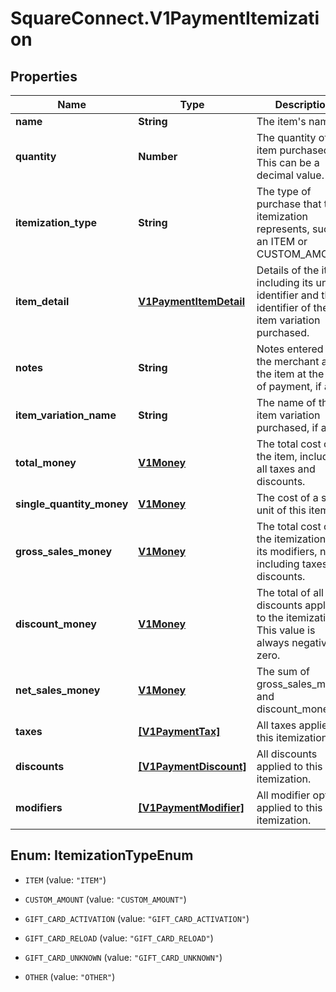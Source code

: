 # SquareConnect.V1PaymentItemization

## Properties
Name | Type | Description | Notes
------------ | ------------- | ------------- | -------------
**name** | **String** | The item&#39;s name. | [optional] 
**quantity** | **Number** | The quantity of the item purchased. This can be a decimal value. | [optional] 
**itemization_type** | **String** | The type of purchase that the itemization represents, such as an ITEM or CUSTOM_AMOUNT | [optional] 
**item_detail** | [**V1PaymentItemDetail**](V1PaymentItemDetail.md) | Details of the item, including its unique identifier and the identifier of the item variation purchased. | [optional] 
**notes** | **String** | Notes entered by the merchant about the item at the time of payment, if any. | [optional] 
**item_variation_name** | **String** | The name of the item variation purchased, if any. | [optional] 
**total_money** | [**V1Money**](V1Money.md) | The total cost of the item, including all taxes and discounts. | [optional] 
**single_quantity_money** | [**V1Money**](V1Money.md) | The cost of a single unit of this item. | [optional] 
**gross_sales_money** | [**V1Money**](V1Money.md) | The total cost of the itemization and its modifiers, not including taxes or discounts. | [optional] 
**discount_money** | [**V1Money**](V1Money.md) | The total of all discounts applied to the itemization. This value is always negative or zero. | [optional] 
**net_sales_money** | [**V1Money**](V1Money.md) | The sum of gross_sales_money and discount_money. | [optional] 
**taxes** | [**[V1PaymentTax]**](V1PaymentTax.md) | All taxes applied to this itemization. | [optional] 
**discounts** | [**[V1PaymentDiscount]**](V1PaymentDiscount.md) | All discounts applied to this itemization. | [optional] 
**modifiers** | [**[V1PaymentModifier]**](V1PaymentModifier.md) | All modifier options applied to this itemization. | [optional] 


<a name="ItemizationTypeEnum"></a>
## Enum: ItemizationTypeEnum


* `ITEM` (value: `"ITEM"`)

* `CUSTOM_AMOUNT` (value: `"CUSTOM_AMOUNT"`)

* `GIFT_CARD_ACTIVATION` (value: `"GIFT_CARD_ACTIVATION"`)

* `GIFT_CARD_RELOAD` (value: `"GIFT_CARD_RELOAD"`)

* `GIFT_CARD_UNKNOWN` (value: `"GIFT_CARD_UNKNOWN"`)

* `OTHER` (value: `"OTHER"`)




